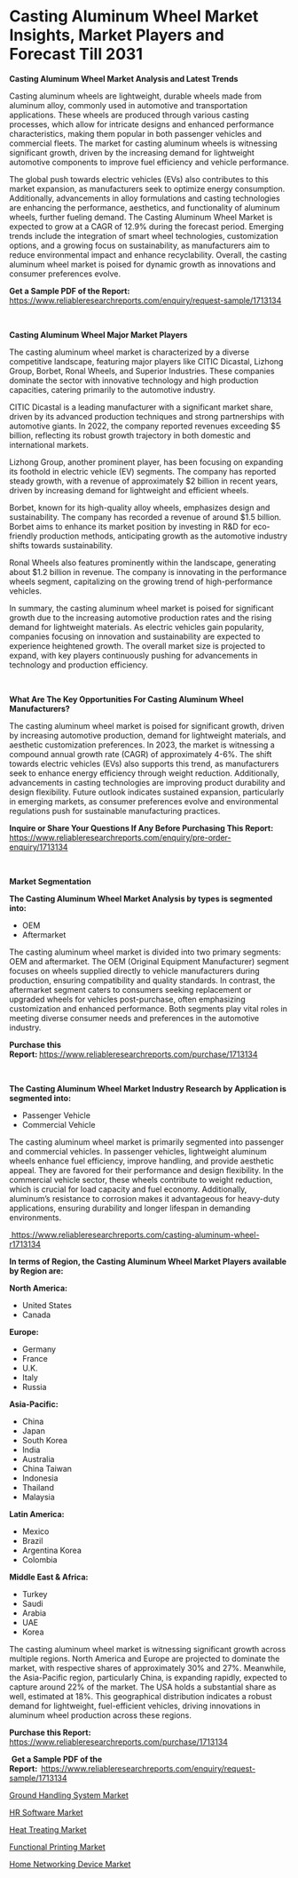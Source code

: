 <p><h1>Casting Aluminum Wheel Market Insights, Market Players and Forecast Till 2031</h1></p><p><strong>Casting Aluminum Wheel Market Analysis and Latest Trends</strong></p>
<p><p>Casting aluminum wheels are lightweight, durable wheels made from aluminum alloy, commonly used in automotive and transportation applications. These wheels are produced through various casting processes, which allow for intricate designs and enhanced performance characteristics, making them popular in both passenger vehicles and commercial fleets. The market for casting aluminum wheels is witnessing significant growth, driven by the increasing demand for lightweight automotive components to improve fuel efficiency and vehicle performance.</p><p>The global push towards electric vehicles (EVs) also contributes to this market expansion, as manufacturers seek to optimize energy consumption. Additionally, advancements in alloy formulations and casting technologies are enhancing the performance, aesthetics, and functionality of aluminum wheels, further fueling demand. The Casting Aluminum Wheel Market is expected to grow at a CAGR of 12.9% during the forecast period. Emerging trends include the integration of smart wheel technologies, customization options, and a growing focus on sustainability, as manufacturers aim to reduce environmental impact and enhance recyclability. Overall, the casting aluminum wheel market is poised for dynamic growth as innovations and consumer preferences evolve.</p></p>
<p><strong>Get a Sample PDF of the Report:&nbsp;</strong> <a href="https://www.reliableresearchreports.com/enquiry/request-sample/1713134?utm_campaign=1738&utm_medium=2&utm_source=Github&utm_content=ia&utm_term=22102024&utm_id=casting-aluminum-wheel">https://www.reliableresearchreports.com/enquiry/request-sample/1713134</a></p>
<p>&nbsp;</p>
<p><strong>Casting Aluminum Wheel Major Market Players</strong></p>
<p><p>The casting aluminum wheel market is characterized by a diverse competitive landscape, featuring major players like CITIC Dicastal, Lizhong Group, Borbet, Ronal Wheels, and Superior Industries. These companies dominate the sector with innovative technology and high production capacities, catering primarily to the automotive industry.</p><p>CITIC Dicastal is a leading manufacturer with a significant market share, driven by its advanced production techniques and strong partnerships with automotive giants. In 2022, the company reported revenues exceeding $5 billion, reflecting its robust growth trajectory in both domestic and international markets.</p><p>Lizhong Group, another prominent player, has been focusing on expanding its foothold in electric vehicle (EV) segments. The company has reported steady growth, with a revenue of approximately $2 billion in recent years, driven by increasing demand for lightweight and efficient wheels.</p><p>Borbet, known for its high-quality alloy wheels, emphasizes design and sustainability. The company has recorded a revenue of around $1.5 billion. Borbet aims to enhance its market position by investing in R&D for eco-friendly production methods, anticipating growth as the automotive industry shifts towards sustainability.</p><p>Ronal Wheels also features prominently within the landscape, generating about $1.2 billion in revenue. The company is innovating in the performance wheels segment, capitalizing on the growing trend of high-performance vehicles.</p><p>In summary, the casting aluminum wheel market is poised for significant growth due to the increasing automotive production rates and the rising demand for lightweight materials. As electric vehicles gain popularity, companies focusing on innovation and sustainability are expected to experience heightened growth. The overall market size is projected to expand, with key players continuously pushing for advancements in technology and production efficiency.</p></p>
<p>&nbsp;</p>
<p><strong>What Are The Key Opportunities For Casting Aluminum Wheel Manufacturers?</strong></p>
<p><p>The casting aluminum wheel market is poised for significant growth, driven by increasing automotive production, demand for lightweight materials, and aesthetic customization preferences. In 2023, the market is witnessing a compound annual growth rate (CAGR) of approximately 4-6%. The shift towards electric vehicles (EVs) also supports this trend, as manufacturers seek to enhance energy efficiency through weight reduction. Additionally, advancements in casting technologies are improving product durability and design flexibility. Future outlook indicates sustained expansion, particularly in emerging markets, as consumer preferences evolve and environmental regulations push for sustainable manufacturing practices.</p></p>
<p><strong>Inquire or Share Your Questions If Any Before Purchasing This Report:</strong> <a href="https://www.reliableresearchreports.com/enquiry/pre-order-enquiry/1713134?utm_campaign=1738&utm_medium=2&utm_source=Github&utm_content=ia&utm_term=22102024&utm_id=casting-aluminum-wheel">https://www.reliableresearchreports.com/enquiry/pre-order-enquiry/1713134</a></p>
<p>&nbsp;</p>
<p><strong>Market Segmentation</strong></p>
<p><strong>The Casting Aluminum Wheel Market Analysis by types is segmented into:</strong></p>
<p><ul><li>OEM</li><li>Aftermarket</li></ul></p>
<p><p>The casting aluminum wheel market is divided into two primary segments: OEM and aftermarket. The OEM (Original Equipment Manufacturer) segment focuses on wheels supplied directly to vehicle manufacturers during production, ensuring compatibility and quality standards. In contrast, the aftermarket segment caters to consumers seeking replacement or upgraded wheels for vehicles post-purchase, often emphasizing customization and enhanced performance. Both segments play vital roles in meeting diverse consumer needs and preferences in the automotive industry.</p></p>
<p><strong>Purchase this Report:&nbsp;</strong><a href="https://www.reliableresearchreports.com/purchase/1713134?utm_campaign=1738&utm_medium=2&utm_source=Github&utm_content=ia&utm_term=22102024&utm_id=casting-aluminum-wheel">https://www.reliableresearchreports.com/purchase/1713134</a></p>
<p>&nbsp;</p>
<p><strong>The Casting Aluminum Wheel Market Industry Research by Application is segmented into:</strong></p>
<p><ul><li>Passenger Vehicle</li><li>Commercial Vehicle</li></ul></p>
<p><p>The casting aluminum wheel market is primarily segmented into passenger and commercial vehicles. In passenger vehicles, lightweight aluminum wheels enhance fuel efficiency, improve handling, and provide aesthetic appeal. They are favored for their performance and design flexibility. In the commercial vehicle sector, these wheels contribute to weight reduction, which is crucial for load capacity and fuel economy. Additionally, aluminum’s resistance to corrosion makes it advantageous for heavy-duty applications, ensuring durability and longer lifespan in demanding environments.</p></p>
<p><a href="https://www.reliableresearchreports.com/casting-aluminum-wheel-r1713134?utm_campaign=1738&utm_medium=2&utm_source=Github&utm_content=ia&utm_term=22102024&utm_id=casting-aluminum-wheel">&nbsp;https://www.reliableresearchreports.com/casting-aluminum-wheel-r1713134</a></p>
<p><strong>In terms of Region, the Casting Aluminum Wheel Market Players available by Region are:</strong></p>
<p>
    <p> <strong> North America: </strong>
        <ul>
            <li>United States</li>
            <li>Canada</li>
        </ul>
        </p> 
    <p> <strong> Europe: </strong>
        <ul>
            <li>Germany</li>
            <li>France</li>
            <li>U.K.</li>
            <li>Italy</li>
            <li>Russia</li>
        </ul>
        </p> 
    <p> <strong> Asia-Pacific: </strong>
        <ul>
            <li>China</li>
            <li>Japan</li>
            <li>South Korea</li>
            <li>India</li>
            <li>Australia</li>
            <li>China Taiwan</li>
            <li>Indonesia</li>
            <li>Thailand</li>
            <li>Malaysia</li>
        </ul>
        </p> 
    <p> <strong> Latin America: </strong>
        <ul>
            <li>Mexico</li>
            <li>Brazil</li>
            <li>Argentina Korea</li>
            <li>Colombia</li>
        </ul>
        </p> 
    <p> <strong> Middle East & Africa: </strong>
        <ul>
            <li>Turkey</li>
            <li>Saudi</li>
            <li>Arabia</li>
            <li>UAE</li>
            <li>Korea</li>
        </ul>
    </p>
    </p>
<p><p>The casting aluminum wheel market is witnessing significant growth across multiple regions. North America and Europe are projected to dominate the market, with respective shares of approximately 30% and 27%. Meanwhile, the Asia-Pacific region, particularly China, is expanding rapidly, expected to capture around 22% of the market. The USA holds a substantial share as well, estimated at 18%. This geographical distribution indicates a robust demand for lightweight, fuel-efficient vehicles, driving innovations in aluminum wheel production across these regions.</p></p>
<p><strong>Purchase this Report: </strong><a href="https://www.reliableresearchreports.com/purchase/1713134?utm_campaign=1738&utm_medium=2&utm_source=Github&utm_content=ia&utm_term=22102024&utm_id=casting-aluminum-wheel">https://www.reliableresearchreports.com/purchase/1713134</a></p>
<p>&nbsp;<strong>Get a Sample PDF of the Report:&nbsp;&nbsp;</strong><a href="https://www.reliableresearchreports.com/enquiry/request-sample/1713134?utm_campaign=1738&utm_medium=2&utm_source=Github&utm_content=ia&utm_term=22102024&utm_id=casting-aluminum-wheel">https://www.reliableresearchreports.com/enquiry/request-sample/1713134</a></p>
<p><strong></strong></p>
<p><p><a href="https://www.linkedin.com/pulse/global-ground-handling-system-market-analysis-trends-forecasts-2nypf?utm_campaign=1738&utm_medium=2&utm_source=Github&utm_content=ia&utm_term=22102024&utm_id=casting-aluminum-wheel">Ground Handling System Market</a></p><p><a href="https://www.linkedin.com/pulse/hr-software-market-evolution-future-outlook-forecasting-xswef?utm_campaign=1738&utm_medium=2&utm_source=Github&utm_content=ia&utm_term=22102024&utm_id=casting-aluminum-wheel">HR Software Market</a></p><p><a href="https://www.linkedin.com/pulse/top-trends-transforming-heat-treating-market-2024-surof?utm_campaign=1738&utm_medium=2&utm_source=Github&utm_content=ia&utm_term=22102024&utm_id=casting-aluminum-wheel">Heat Treating Market</a></p><p><a href="https://www.linkedin.com/pulse/functional-printing-market-innovations-trends-comprehensive-tqk9f?utm_campaign=1738&utm_medium=2&utm_source=Github&utm_content=ia&utm_term=22102024&utm_id=casting-aluminum-wheel">Functional Printing Market</a></p><p><a href="https://www.linkedin.com/pulse/home-networking-device-market-trends-growth-outlook-luaaf?utm_campaign=1738&utm_medium=2&utm_source=Github&utm_content=ia&utm_term=22102024&utm_id=casting-aluminum-wheel">Home Networking Device Market</a></p></p>